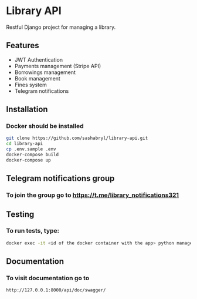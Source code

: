 # Library API
Restful Django project for managing a library.

## Features
- JWT Authentication
- Payments management (Stripe API)
- Borrowings management
- Book management
- Fines system
- Telegram notifications


## Installation
### Docker should be installed
```bash
git clone https://github.com/sashabryl/library-api.git
cd library-api
cp .env.sample .env
docker-compose build
docker-compose up
```

## Telegram notifications group
### To join the group go to https://t.me/library_notifications321

## Testing
### To run tests, type:
```bash
docker exec -it <id of the docker container with the app> python manage.py test
```

## Documentation
### To visit documentation go to
```bash
http://127.0.0.1:8000/api/doc/swagger/
```
